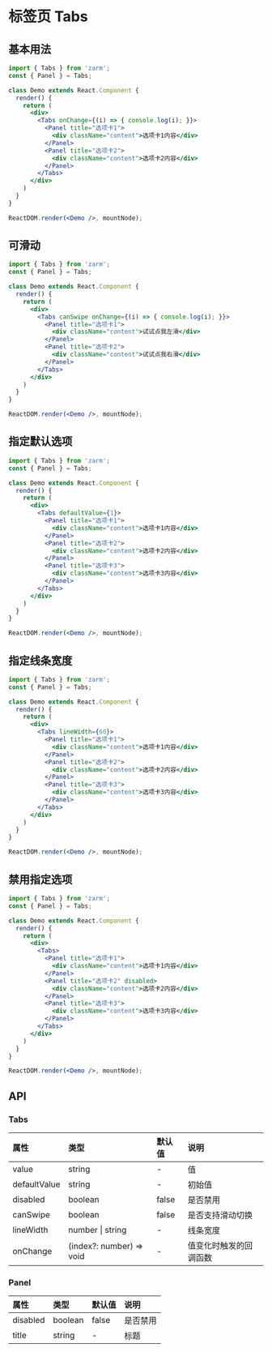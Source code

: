 # 标签页 Tabs



## 基本用法
```jsx
import { Tabs } from 'zarm';
const { Panel } = Tabs;

class Demo extends React.Component {
  render() {
    return (
      <div>
        <Tabs onChange={(i) => { console.log(i); }}>
          <Panel title="选项卡1">
            <div className="content">选项卡1内容</div>
          </Panel>
          <Panel title="选项卡2">
            <div className="content">选项卡2内容</div>
          </Panel>
        </Tabs>
      </div>
    )
  }
}

ReactDOM.render(<Demo />, mountNode);
```



## 可滑动
```jsx
import { Tabs } from 'zarm';
const { Panel } = Tabs;

class Demo extends React.Component {
  render() {
    return (
      <div>
        <Tabs canSwipe onChange={(i) => { console.log(i); }}>
          <Panel title="选项卡1">
            <div className="content">试试点我左滑</div>
          </Panel>
          <Panel title="选项卡2">
            <div className="content">试试点我右滑</div>
          </Panel>
        </Tabs>
      </div>
    )
  }
}

ReactDOM.render(<Demo />, mountNode);
```



## 指定默认选项
```jsx
import { Tabs } from 'zarm';
const { Panel } = Tabs;

class Demo extends React.Component {
  render() {
    return (
      <div>
        <Tabs defaultValue={1}>
          <Panel title="选项卡1">
            <div className="content">选项卡1内容</div>
          </Panel>
          <Panel title="选项卡2">
            <div className="content">选项卡2内容</div>
          </Panel>
          <Panel title="选项卡3">
            <div className="content">选项卡3内容</div>
          </Panel>
        </Tabs>
      </div>
    )
  }
}

ReactDOM.render(<Demo />, mountNode);
```



## 指定线条宽度
```jsx
import { Tabs } from 'zarm';
const { Panel } = Tabs;

class Demo extends React.Component {
  render() {
    return (
      <div>
        <Tabs lineWidth={60}>
          <Panel title="选项卡1">
            <div className="content">选项卡1内容</div>
          </Panel>
          <Panel title="选项卡2">
            <div className="content">选项卡2内容</div>
          </Panel>
          <Panel title="选项卡3">
            <div className="content">选项卡3内容</div>
          </Panel>
        </Tabs>
      </div>
    )
  }
}

ReactDOM.render(<Demo />, mountNode);
```



## 禁用指定选项
```jsx
import { Tabs } from 'zarm';
const { Panel } = Tabs;

class Demo extends React.Component {
  render() {
    return (
      <div>
        <Tabs>
          <Panel title="选项卡1">
            <div className="content">选项卡1内容</div>
          </Panel>
          <Panel title="选项卡2" disabled>
            <div className="content">选项卡2内容</div>
          </Panel>
          <Panel title="选项卡3">
            <div className="content">选项卡3内容</div>
          </Panel>
        </Tabs>
      </div>
    )
  }
}

ReactDOM.render(<Demo />, mountNode);
```



## API

### Tabs
| 属性 | 类型 | 默认值 | 说明 |
| :--- | :--- | :--- | :--- |
| value | string | - | 值 |
| defaultValue | string | - | 初始值 |
| disabled | boolean | false | 是否禁用 |
| canSwipe | boolean | false | 是否支持滑动切换 |
| lineWidth | number \| string | - | 线条宽度 |
| onChange | (index?: number) => void | - | 值变化时触发的回调函数 |


### Panel
| 属性 | 类型 | 默认值 | 说明 |
| :--- | :--- | :--- | :--- |
| disabled | boolean | false | 是否禁用 |
| title | string | - | 标题 |
